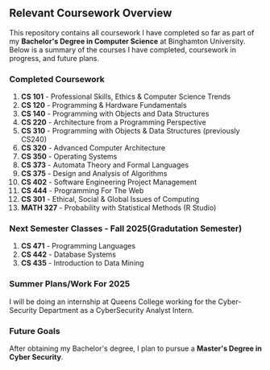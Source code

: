 ## Relevant Coursework Overview

This repository contains all coursework I have completed so far as part of my **Bachelor's Degree in Computer Science** at Binghamton University. Below is a summary of the courses I have completed, coursework in progress, and future plans.

### Completed Coursework
1. **CS 101** - Professional Skills, Ethics & Computer Science Trends  
2. **CS 120** - Programming & Hardware Fundamentals  
3. **CS 140** - Programming with Objects and Data Structures  
4. **CS 220** - Architecture from a Programming Perspective
5. **CS 310** - Programming with Objects & Data Structures (previously CS240)  
6. **CS 320** - Advanced Computer Architecture
7. **CS 350** - Operating Systems
8. **CS 373** - Automata Theory and Formal Languages
9. **CS 375** - Design and Analysis of Algorithms
10. **CS 402** - Software Engineering Project Management
11. **CS 444** - Programming For The Web
12. **CS 301** - Ethical, Social & Global Issues of Computing  
13. **MATH 327** - Probability with Statistical Methods (R Studio)

### Next Semester Classes - Fall 2025(Gradutation Semester)

1. **CS 471** - Programming Languages
2. **CS 442** - Database Systems
3. **CS 435** - Introduction to Data Mining

### Summer Plans/Work For 2025

I will be doing an internship at Queens College working for the Cyber-Security Department as a CyberSecurity Analyst Intern.

### Future Goals
After obtaining my Bachelor's degree, I plan to pursue a **Master's Degree in Cyber Security**. 

